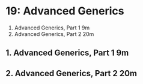 # 19: Advanced Generics

1. Advanced Generics, Part 1 9m
2. Advanced Generics, Part 2 20m

## 1. Advanced Generics, Part 1 9m
## 2. Advanced Generics, Part 2 20m
